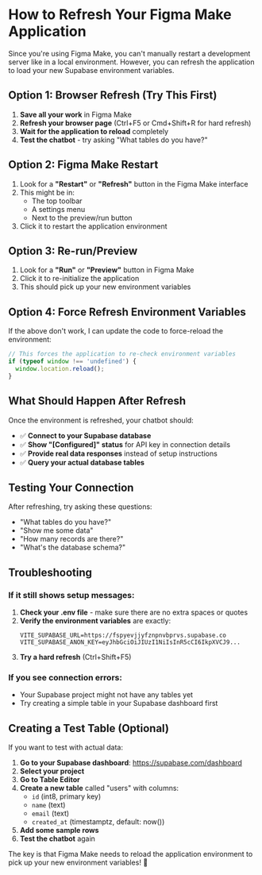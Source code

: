 # How to Refresh Your Figma Make Application

Since you're using Figma Make, you can't manually restart a development server like in a local environment. However, you can refresh the application to load your new Supabase environment variables.

## Option 1: Browser Refresh (Try This First)
1. **Save all your work** in Figma Make
2. **Refresh your browser page** (Ctrl+F5 or Cmd+Shift+R for hard refresh)
3. **Wait for the application to reload** completely
4. **Test the chatbot** - try asking "What tables do you have?"

## Option 2: Figma Make Restart
1. Look for a **"Restart"** or **"Refresh"** button in the Figma Make interface
2. This might be in:
   - The top toolbar
   - A settings menu
   - Next to the preview/run button
3. Click it to restart the application environment

## Option 3: Re-run/Preview
1. Look for a **"Run"** or **"Preview"** button in Figma Make
2. Click it to re-initialize the application
3. This should pick up your new environment variables

## Option 4: Force Refresh Environment Variables
If the above don't work, I can update the code to force-reload the environment:

```javascript
// This forces the application to re-check environment variables
if (typeof window !== 'undefined') {
  window.location.reload();
}
```

## What Should Happen After Refresh

Once the environment is refreshed, your chatbot should:
- ✅ **Connect to your Supabase database**
- ✅ **Show "[Configured]" status** for API key in connection details
- ✅ **Provide real data responses** instead of setup instructions
- ✅ **Query your actual database tables**

## Testing Your Connection

After refreshing, try asking these questions:
- "What tables do you have?"
- "Show me some data"
- "How many records are there?"
- "What's the database schema?"

## Troubleshooting

### If it still shows setup messages:
1. **Check your .env file** - make sure there are no extra spaces or quotes
2. **Verify the environment variables** are exactly:
   ```
   VITE_SUPABASE_URL=https://fspyevjjyfznpnvbprvs.supabase.co
   VITE_SUPABASE_ANON_KEY=eyJhbGciOiJIUzI1NiIsInR5cCI6IkpXVCJ9...
   ```
3. **Try a hard refresh** (Ctrl+Shift+F5)

### If you see connection errors:
- Your Supabase project might not have any tables yet
- Try creating a simple table in your Supabase dashboard first

## Creating a Test Table (Optional)

If you want to test with actual data:

1. **Go to your Supabase dashboard**: https://supabase.com/dashboard
2. **Select your project**
3. **Go to Table Editor**
4. **Create a new table** called "users" with columns:
   - `id` (int8, primary key)
   - `name` (text)
   - `email` (text)
   - `created_at` (timestamptz, default: now())
5. **Add some sample rows**
6. **Test the chatbot** again

The key is that Figma Make needs to reload the application environment to pick up your new environment variables! 🚀
